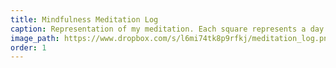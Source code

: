```yaml
---
title: Mindfulness Meditation Log
caption: Representation of my meditation. Each square represents a day. Saturation is how much time I meditated on that day.
image_path: https://www.dropbox.com/s/l6mi74tk8p9rfkj/meditation_log.png?raw=1
order: 1
---
```

